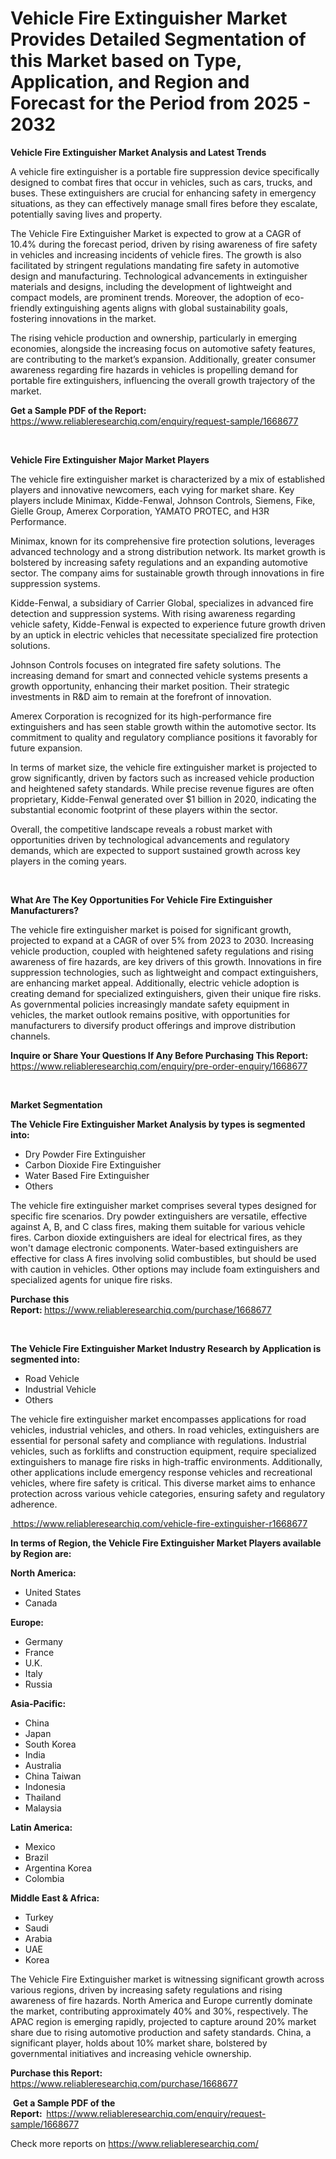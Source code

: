 <p><h1>Vehicle Fire Extinguisher Market Provides Detailed Segmentation of this Market based on Type, Application, and Region and Forecast for the Period from 2025 - 2032</h1></p><p><strong>Vehicle Fire Extinguisher Market Analysis and Latest Trends</strong></p>
<p><p>A vehicle fire extinguisher is a portable fire suppression device specifically designed to combat fires that occur in vehicles, such as cars, trucks, and buses. These extinguishers are crucial for enhancing safety in emergency situations, as they can effectively manage small fires before they escalate, potentially saving lives and property.</p><p>The Vehicle Fire Extinguisher Market is expected to grow at a CAGR of 10.4% during the forecast period, driven by rising awareness of fire safety in vehicles and increasing incidents of vehicle fires. The growth is also facilitated by stringent regulations mandating fire safety in automotive design and manufacturing. Technological advancements in extinguisher materials and designs, including the development of lightweight and compact models, are prominent trends. Moreover, the adoption of eco-friendly extinguishing agents aligns with global sustainability goals, fostering innovations in the market.</p><p>The rising vehicle production and ownership, particularly in emerging economies, alongside the increasing focus on automotive safety features, are contributing to the market’s expansion. Additionally, greater consumer awareness regarding fire hazards in vehicles is propelling demand for portable fire extinguishers, influencing the overall growth trajectory of the market.</p></p>
<p><strong>Get a Sample PDF of the Report:&nbsp;</strong> <a href="https://www.reliableresearchiq.com/enquiry/request-sample/1668677?utm_campaign=2171&utm_medium=2&utm_source=Github&utm_content=ia&utm_term=18022025&utm_id=vehicle-fire-extinguisher">https://www.reliableresearchiq.com/enquiry/request-sample/1668677</a></p>
<p>&nbsp;</p>
<p><strong>Vehicle Fire Extinguisher Major Market Players</strong></p>
<p><p>The vehicle fire extinguisher market is characterized by a mix of established players and innovative newcomers, each vying for market share. Key players include Minimax, Kidde-Fenwal, Johnson Controls, Siemens, Fike, Gielle Group, Amerex Corporation, YAMATO PROTEC, and H3R Performance.</p><p>Minimax, known for its comprehensive fire protection solutions, leverages advanced technology and a strong distribution network. Its market growth is bolstered by increasing safety regulations and an expanding automotive sector. The company aims for sustainable growth through innovations in fire suppression systems.</p><p>Kidde-Fenwal, a subsidiary of Carrier Global, specializes in advanced fire detection and suppression systems. With rising awareness regarding vehicle safety, Kidde-Fenwal is expected to experience future growth driven by an uptick in electric vehicles that necessitate specialized fire protection solutions.</p><p>Johnson Controls focuses on integrated fire safety solutions. The increasing demand for smart and connected vehicle systems presents a growth opportunity, enhancing their market position. Their strategic investments in R&D aim to remain at the forefront of innovation.</p><p>Amerex Corporation is recognized for its high-performance fire extinguishers and has seen stable growth within the automotive sector. Its commitment to quality and regulatory compliance positions it favorably for future expansion.</p><p>In terms of market size, the vehicle fire extinguisher market is projected to grow significantly, driven by factors such as increased vehicle production and heightened safety standards. While precise revenue figures are often proprietary, Kidde-Fenwal generated over $1 billion in 2020, indicating the substantial economic footprint of these players within the sector.</p><p>Overall, the competitive landscape reveals a robust market with opportunities driven by technological advancements and regulatory demands, which are expected to support sustained growth across key players in the coming years.</p></p>
<p>&nbsp;</p>
<p><strong>What Are The Key Opportunities For Vehicle Fire Extinguisher Manufacturers?</strong></p>
<p><p>The vehicle fire extinguisher market is poised for significant growth, projected to expand at a CAGR of over 5% from 2023 to 2030. Increasing vehicle production, coupled with heightened safety regulations and rising awareness of fire hazards, are key drivers of this growth. Innovations in fire suppression technologies, such as lightweight and compact extinguishers, are enhancing market appeal. Additionally, electric vehicle adoption is creating demand for specialized extinguishers, given their unique fire risks. As governmental policies increasingly mandate safety equipment in vehicles, the market outlook remains positive, with opportunities for manufacturers to diversify product offerings and improve distribution channels.</p></p>
<p><strong>Inquire or Share Your Questions If Any Before Purchasing This Report:</strong> <a href="https://www.reliableresearchiq.com/enquiry/pre-order-enquiry/1668677?utm_campaign=2171&utm_medium=2&utm_source=Github&utm_content=ia&utm_term=18022025&utm_id=vehicle-fire-extinguisher">https://www.reliableresearchiq.com/enquiry/pre-order-enquiry/1668677</a></p>
<p>&nbsp;</p>
<p><strong>Market Segmentation</strong></p>
<p><strong>The Vehicle Fire Extinguisher Market Analysis by types is segmented into:</strong></p>
<p><ul><li>Dry Powder Fire Extinguisher</li><li>Carbon Dioxide Fire Extinguisher</li><li>Water Based Fire Extinguisher</li><li>Others</li></ul></p>
<p><p>The vehicle fire extinguisher market comprises several types designed for specific fire scenarios. Dry powder extinguishers are versatile, effective against A, B, and C class fires, making them suitable for various vehicle fires. Carbon dioxide extinguishers are ideal for electrical fires, as they won't damage electronic components. Water-based extinguishers are effective for class A fires involving solid combustibles, but should be used with caution in vehicles. Other options may include foam extinguishers and specialized agents for unique fire risks.</p></p>
<p><strong>Purchase this Report:&nbsp;</strong><a href="https://www.reliableresearchiq.com/purchase/1668677?utm_campaign=2171&utm_medium=2&utm_source=Github&utm_content=ia&utm_term=18022025&utm_id=vehicle-fire-extinguisher">https://www.reliableresearchiq.com/purchase/1668677</a></p>
<p>&nbsp;</p>
<p><strong>The Vehicle Fire Extinguisher Market Industry Research by Application is segmented into:</strong></p>
<p><ul><li>Road Vehicle</li><li>Industrial Vehicle</li><li>Others</li></ul></p>
<p><p>The vehicle fire extinguisher market encompasses applications for road vehicles, industrial vehicles, and others. In road vehicles, extinguishers are essential for personal safety and compliance with regulations. Industrial vehicles, such as forklifts and construction equipment, require specialized extinguishers to manage fire risks in high-traffic environments. Additionally, other applications include emergency response vehicles and recreational vehicles, where fire safety is critical. This diverse market aims to enhance protection across various vehicle categories, ensuring safety and regulatory adherence.</p></p>
<p><a href="https://www.reliableresearchiq.com/vehicle-fire-extinguisher-r1668677?utm_campaign=2171&utm_medium=2&utm_source=Github&utm_content=ia&utm_term=18022025&utm_id=vehicle-fire-extinguisher">&nbsp;https://www.reliableresearchiq.com/vehicle-fire-extinguisher-r1668677</a></p>
<p><strong>In terms of Region, the Vehicle Fire Extinguisher Market Players available by Region are:</strong></p>
<p>
    <p> <strong> North America: </strong>
        <ul>
            <li>United States</li>
            <li>Canada</li>
        </ul>
        </p> 
    <p> <strong> Europe: </strong>
        <ul>
            <li>Germany</li>
            <li>France</li>
            <li>U.K.</li>
            <li>Italy</li>
            <li>Russia</li>
        </ul>
        </p> 
    <p> <strong> Asia-Pacific: </strong>
        <ul>
            <li>China</li>
            <li>Japan</li>
            <li>South Korea</li>
            <li>India</li>
            <li>Australia</li>
            <li>China Taiwan</li>
            <li>Indonesia</li>
            <li>Thailand</li>
            <li>Malaysia</li>
        </ul>
        </p> 
    <p> <strong> Latin America: </strong>
        <ul>
            <li>Mexico</li>
            <li>Brazil</li>
            <li>Argentina Korea</li>
            <li>Colombia</li>
        </ul>
        </p> 
    <p> <strong> Middle East & Africa: </strong>
        <ul>
            <li>Turkey</li>
            <li>Saudi</li>
            <li>Arabia</li>
            <li>UAE</li>
            <li>Korea</li>
        </ul>
    </p>
    </p>
<p><p>The Vehicle Fire Extinguisher market is witnessing significant growth across various regions, driven by increasing safety regulations and rising awareness of fire hazards. North America and Europe currently dominate the market, contributing approximately 40% and 30%, respectively. The APAC region is emerging rapidly, projected to capture around 20% market share due to rising automotive production and safety standards. China, a significant player, holds about 10% market share, bolstered by governmental initiatives and increasing vehicle ownership.</p></p>
<p><strong>Purchase this Report: </strong><a href="https://www.reliableresearchiq.com/purchase/1668677?utm_campaign=2171&utm_medium=2&utm_source=Github&utm_content=ia&utm_term=18022025&utm_id=vehicle-fire-extinguisher">https://www.reliableresearchiq.com/purchase/1668677</a></p>
<p>&nbsp;<strong>Get a Sample PDF of the Report:&nbsp;&nbsp;</strong><a href="https://www.reliableresearchiq.com/enquiry/request-sample/1668677?utm_campaign=2171&utm_medium=2&utm_source=Github&utm_content=ia&utm_term=18022025&utm_id=vehicle-fire-extinguisher">https://www.reliableresearchiq.com/enquiry/request-sample/1668677</a></p>
<p><strong></strong></p>
<p>Check more reports on <a href="https://www.reliableresearchiq.com/?utm_campaign=2171&utm_medium=2&utm_source=Github&utm_content=ia&utm_term=18022025&utm_id=vehicle-fire-extinguisher">https://www.reliableresearchiq.com/</a></p>